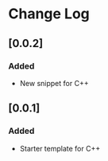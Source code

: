 # Change Log

## [0.0.2]

### Added

- New snippet for C++

## [0.0.1]

### Added

- Starter template for C++
